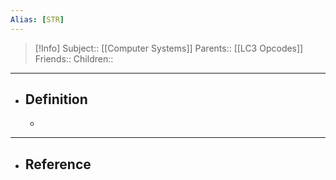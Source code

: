 ```yaml
---
Alias: [STR]
---
```

> [!Info]
> Subject:: [[Computer Systems]]
> Parents:: [[LC3 Opcodes]]
> Friends:: 
> Children:: 
---
- ## Definition
	- 
---
- ## Reference
